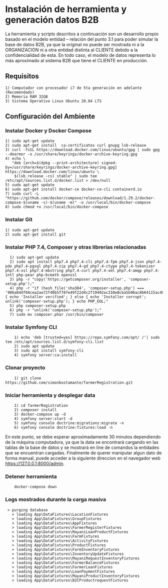 # Instalación de herramienta y generación datos B2B

La herramienta y scripts descritos a continuación son un desarrollo propio basado en el modelo entidad – relación del punto 3.1 para poder simular la base de datos B2B, ya que la original no puede ser mostrada ni a la ORGANIZACION ni a otra entidad distinta al CLIENTE debido a la confidencialidad de esta. En todo caso, el modelo de datos representa lo más aproximado al sistema B2B que tiene el CLIENTE en producción.

## Requisitos

    1) Computador con procesador i7 de 5ta generación en adelante (Recomendado)
    2) Memoria RAM 32GB
    3) Sistema Operativo Linux Ubuntu 20.04 LTS
    
## Configuración del Ambiente

### Instalar Docker  y Docker Compose

    1) sudo apt-get update
    2) sudo apt-get install  ca-certificates curl gnupg lsb-release
    3) curl -fsSL https://download.docker.com/linux/ubuntu/gpg | sudo gpg --dearmor -o /usr/share/keyrings/docker-archive-keyring.gpg
    4) echo \
       "deb [arch=$(dpkg --print-architecture) signed-by=/usr/share/keyrings/docker-archive-keyring.gpg] https://download.docker.com/linux/ubuntu \
        $(lsb_release -cs) stable" | sudo tee /etc/apt/sources.list.d/docker.list > /dev/null
    5) sudo apt-get update
    6) sudo apt-get install docker-ce docker-ce-cli containerd.io
    7) sudo curl -L "https://github.com/docker/compose/releases/download/1.29.2/docker-compose-$(uname -s)-$(uname -m)" -o /usr/local/bin/docker-compose
    8) sudo chmod +x /usr/local/bin/docker-compose
    
### Instalar Git

    1) sudo apt-get update
    2) sudo apt-get install git

### Instalar PHP 7.4, Composer  y otras librerías relacionadas

      1) sudo apt-get update
      2) sudo apt install php7.4 php7.4-cli php7.4-fpm php7.4-json php7.4-pdo php7.4-pgsql php7.4-zip php7.4-gd php7.4-ctype php7.4-tokenizer php7.4-xsl php7.4-mbstring php7.4-curl php7.4-xml php7.4-amqp php7.4-intl php-pear php-bcmath openssl
      3) php -r "copy('https://getcomposer.org/installer', 'composer-setup.php');"
      4) php -r "if (hash_file('sha384', 'composer-setup.php') === '906a84df04cea2aa72f40b5f787e49f22d4c2f19492ac310e8cba5b96ac8b64115ac402c8cd292b8a03482574915d1a8') { echo 'Installer verified'; } else { echo 'Installer corrupt'; unlink('composer-setup.php'); } echo PHP_EOL;"
      5) php composer-setup.php
      6) php -r "unlink('composer-setup.php');"
      7) sudo mv composer.phar /usr/bin/composer

### Instalar Symfony CLI

        1) echo 'deb [trusted=yes] https://repo.symfony.com/apt/ /'| sudo tee /etc/apt/sources.list.d/symfony-cli.list
        2) sudo apt update
        3) sudo apt install symfony-cli
        4) symfony server:ca:install

### Clonar proyecto

        1) git clone https://github.com/simonbustamante/farmerRegistration.git

### Iniciar herramienta y desplegar data

        1) cd farmerRegistration
        2) composer install
        3) docker-compose up -d
        4) symfony server:start -d
        5) symfony console doctrine:migrations:migrate -n
        6) symfony console doctrine:fixtures:load -n
        
En este punto, se debe esperar aproximadamente 30 minutos dependiendo de la máquina computadora, ya que  la data se encontrará cargando en las tablas de la base de datos y se mostrará en líne de comandos la entidades que se encuentran cargadas.  Finalmente de querer manipular algun dato de forma manual, puede acceder a la siguiente direccion en el navegador web https://127.0.0.1:8000/admin. 

### Detener herramienta

        docker-compose down

### Logs mostrados durante la carga masiva

     > purging database
       > loading App\DataFixtures\LocationFixtures
       > loading App\DataFixtures\GroupFixtures
       > loading App\DataFixtures\AppFixtures
       > loading App\DataFixtures\FarmerRegisterFixtures
       > loading App\DataFixtures\MayaniLoanProductFixtures
       > loading App\DataFixtures\FarmFixtures
       > loading App\DataFixtures\ActivityFixtures
       > loading App\DataFixtures\ProductFixtures
       > loading App\DataFixtures\FarmInventoryFixtures
       > loading App\DataFixtures\InventoryUpdateFixtures
       > loading App\DataFixtures\MayaniRequestInventoryFixtures
       > loading App\DataFixtures\FarmerBalanceFixtures
       > loading App\DataFixtures\FarmerLoanFixtures
       > loading App\DataFixtures\LoanPaymentFixtures
       > loading App\DataFixtures\MayaniProductInventoryFixtures
       > loading App\DataFixtures\B2CProductrequestFixtures

